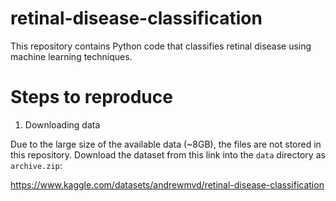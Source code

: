 # retinal-disease-classification
This repository contains Python code that classifies retinal disease using machine learning techniques.

# Steps to reproduce
1) Downloading data

Due to the large size of the available data (~8GB), the files are not stored in this repository. Download the dataset from this link into the `data` directory as `archive.zip`:

https://www.kaggle.com/datasets/andrewmvd/retinal-disease-classification
